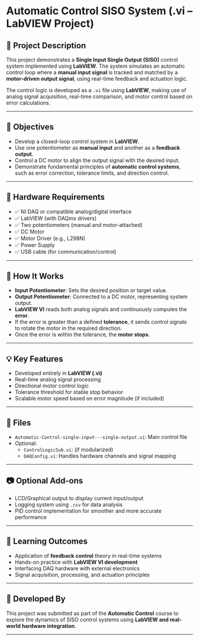 #  Automatic Control SISO System (.vi – LabVIEW Project)

## 📌 Project Description

This project demonstrates a **Single Input Single Output (SISO)** control system implemented using **LabVIEW**. The system simulates an automatic control loop where a **manual input signal** is tracked and matched by a **motor-driven output signal**, using real-time feedback and actuation logic.

The control logic is developed as a `.vi` file using **LabVIEW**, making use of analog signal acquisition, real-time comparison, and motor control based on error calculations.

---

## 🎯 Objectives

- Develop a closed-loop control system in **LabVIEW**.
- Use one potentiometer as **manual input** and another as a **feedback output**.
- Control a DC motor to align the output signal with the desired input.
- Demonstrate fundamental principles of **automatic control systems**, such as error correction, tolerance limits, and direction control.

---

## 🧰 Hardware Requirements

- ✅ NI DAQ or compatible analog/digital interface
- ✅ LabVIEW (with DAQmx drivers)
- ✅ Two potentiometers (manual and motor-attached)
- ✅ DC Motor
- ✅ Motor Driver (e.g., L298N)
- ✅ Power Supply
- ✅ USB cable (for communication/control)

---

## 🧠 How It Works

- **Input Potentiometer**: Sets the desired position or target value.
- **Output Potentiometer**: Connected to a DC motor, representing system output.
- **LabVIEW VI** reads both analog signals and continuously computes the **error**.
- If the error is greater than a defined **tolerance**, it sends control signals to rotate the motor in the required direction.
- Once the error is within the tolerance, the **motor stops**.

---

## 💡 Key Features

- Developed entirely in **LabVIEW (.vi)**
- Real-time analog signal processing
- Directional motor control logic
- Tolerance threshold for stable stop behavior
- Scalable motor speed based on error magnitude (if included)

---

## 📁 Files

- `Automatic-Control-single-input---single-output.vi`: Main control file
- Optional:
  - `ControlLogicSub.vi`: (if modularized)
  - `DAQConfig.vi`: Handles hardware channels and signal mapping

---

## 📷 Optional Add-ons

- LCD/Graphical output to display current input/output
- Logging system using `.csv` for data analysis
- PID control implementation for smoother and more accurate performance

---

## 🧪 Learning Outcomes

- Application of **feedback control** theory in real-time systems
- Hands-on practice with **LabVIEW VI development**
- Interfacing DAQ hardware with external electronics
- Signal acquisition, processing, and actuation principles

---

## 👤 Developed By

This project was submitted as part of the **Automatic Control** course to explore the dynamics of SISO control systems using **LabVIEW and real-world hardware integration**.

---

